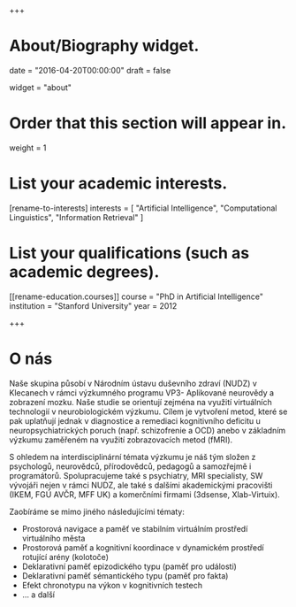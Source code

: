+++
# About/Biography widget.

date = "2016-04-20T00:00:00"
draft = false

widget = "about"

# Order that this section will appear in.
weight = 1

# List your academic interests.
[rename-to-interests]
  interests = [
    "Artificial Intelligence",
    "Computational Linguistics",
    "Information Retrieval"
  ]

# List your qualifications (such as academic degrees).
[[rename-education.courses]]
  course = "PhD in Artificial Intelligence"
  institution = "Stanford University"
  year = 2012
 
+++

# O nás

Naše skupina působí v Národním ústavu duševního zdraví (NUDZ) v Klecanech v rámci výzkumného programu VP3- Aplikované neurovědy a zobrazení mozku. Naše studie se orientují zejména na využití virtuálních technologií v neurobiologickém výzkumu. Cílem je vytvoření metod, které se pak uplatňují jednak v diagnostice a remediaci kognitivního deficitu u neuropsychiatrických poruch (např. schizofrenie a OCD) anebo v základním výzkumu zaměřeném na využití zobrazovacích metod (fMRI).   

S ohledem na interdisciplinární témata výzkumu je náš tým složen z psychologů, neurovědců, přírodovědců, pedagogů a samozřejmě i programátorů. Spolupracujeme také s psychiatry, MRI specialisty, SW vývojáři nejen v rámci NUDZ, ale také s dalšími akademickými pracovišti (IKEM, FGÚ AVČR, MFF UK) a komerčními firmami (3dsense, Xlab-Virtuix).

Zaobíráme se mimo jiného následujícími tématy:

- Prostorová navigace a paměť ve stabilním virtuálním prostředí virtuálního města
- Prostorová paměť a kognitivní koordinace v dynamickém prostředí rotující arény (kolotoče)
- Deklarativní paměť epizodického typu (paměť pro události)
- Deklarativní paměť sémantického typu (paměť pro fakta)
- Efekt chronotypu na výkon v kognitivních testech
- … a další
